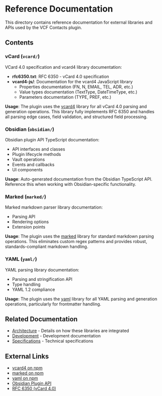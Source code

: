 # Reference Documentation

This directory contains reference documentation for external libraries and APIs used by the VCF Contacts plugin.

## Contents

### vCard (`vcard/`)

VCard 4.0 specification and vcard4 library documentation:
- **rfc6350.txt**: RFC 6350 - vCard 4.0 specification
- **vcard4-js/**: Documentation for the vcard4 JavaScript library
  - Properties documentation (FN, N, EMAIL, TEL, ADR, etc.)
  - Value types documentation (TextType, DateTimeType, etc.)
  - Parameters documentation (TYPE, PREF, etc.)

**Usage**: The plugin uses the [vcard4](https://www.npmjs.com/package/vcard4) library for all vCard 4.0 parsing and generation operations. This library fully implements RFC 6350 and handles all parsing edge cases, field validation, and structured field processing.

### Obsidian (`obsidian/`)

Obsidian plugin API TypeScript documentation:
- API interfaces and classes
- Plugin lifecycle methods
- Vault operations
- Events and callbacks
- UI components

**Usage**: Auto-generated documentation from the Obsidian TypeScript API. Reference this when working with Obsidian-specific functionality.

### Marked (`marked/`)

Marked markdown parser library documentation:
- Parsing API
- Rendering options
- Extension points

**Usage**: The plugin uses the [marked](https://www.npmjs.com/package/marked) library for standard markdown parsing operations. This eliminates custom regex patterns and provides robust, standards-compliant markdown handling.

### YAML (`yaml/`)

YAML parsing library documentation:
- Parsing and stringification API
- Type handling
- YAML 1.2 compliance

**Usage**: The plugin uses the [yaml](https://www.npmjs.com/package/yaml) library for all YAML parsing and generation operations, particularly for frontmatter handling.

## Related Documentation

- [Architecture](../docs/development/architecture.md) - Details on how these libraries are integrated
- [Development](../docs/development/) - Development documentation
- [Specifications](../specifications/) - Technical specifications

## External Links

- [vcard4 on npm](https://www.npmjs.com/package/vcard4)
- [marked on npm](https://www.npmjs.com/package/marked)
- [yaml on npm](https://www.npmjs.com/package/yaml)
- [Obsidian Plugin API](https://docs.obsidian.md/Plugins/Getting+started/Build+a+plugin)
- [RFC 6350 (vCard 4.0)](https://datatracker.ietf.org/doc/html/rfc6350)
